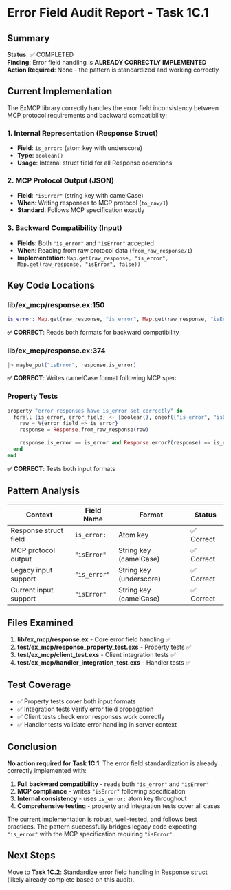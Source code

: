 # Error Field Audit Report - Task 1C.1

## Summary

**Status**: ✅ COMPLETED  
**Finding**: Error field handling is **ALREADY CORRECTLY IMPLEMENTED**  
**Action Required**: None - the pattern is standardized and working correctly

## Current Implementation

The ExMCP library correctly handles the error field inconsistency between MCP protocol requirements and backward compatibility:

### 1. Internal Representation (Response Struct)
- **Field**: `is_error:` (atom key with underscore)
- **Type**: `boolean()`
- **Usage**: Internal struct field for all Response operations

### 2. MCP Protocol Output (JSON)
- **Field**: `"isError"` (string key with camelCase)
- **When**: Writing responses to MCP protocol (`to_raw/1`)
- **Standard**: Follows MCP specification exactly

### 3. Backward Compatibility (Input)
- **Fields**: Both `"is_error"` and `"isError"` accepted
- **When**: Reading from raw protocol data (`from_raw_response/1`)
- **Implementation**: `Map.get(raw_response, "is_error", Map.get(raw_response, "isError", false))`

## Key Code Locations

### lib/ex_mcp/response.ex:150
```elixir
is_error: Map.get(raw_response, "is_error", Map.get(raw_response, "isError", false))
```
**✅ CORRECT**: Reads both formats for backward compatibility

### lib/ex_mcp/response.ex:374
```elixir
|> maybe_put("isError", response.is_error)
```
**✅ CORRECT**: Writes camelCase format following MCP spec

### Property Tests
```elixir
property "error responses have is_error set correctly" do
  forall {is_error, error_field} <- {boolean(), oneof(["is_error", "isError"])} do
    raw = %{error_field => is_error}
    response = Response.from_raw_response(raw)
    
    response.is_error == is_error and Response.error?(response) == is_error
  end
end
```
**✅ CORRECT**: Tests both input formats

## Pattern Analysis

| Context | Field Name | Format | Status |
|---------|------------|--------|--------|
| Response struct field | `is_error:` | Atom key | ✅ Correct |
| MCP protocol output | `"isError"` | String key (camelCase) | ✅ Correct |
| Legacy input support | `"is_error"` | String key (underscore) | ✅ Correct |
| Current input support | `"isError"` | String key (camelCase) | ✅ Correct |

## Files Examined

1. **lib/ex_mcp/response.ex** - Core error field handling ✅
2. **test/ex_mcp/response_property_test.exs** - Property tests ✅
3. **test/ex_mcp/client_test.exs** - Client integration tests ✅
4. **test/ex_mcp/handler_integration_test.exs** - Handler tests ✅

## Test Coverage

- ✅ Property tests cover both input formats
- ✅ Integration tests verify error field propagation
- ✅ Client tests check error responses work correctly
- ✅ Handler tests validate error handling in server context

## Conclusion

**No action required for Task 1C.1**. The error field standardization is already correctly implemented with:

1. **Full backward compatibility** - reads both `"is_error"` and `"isError"`
2. **MCP compliance** - writes `"isError"` following specification
3. **Internal consistency** - uses `is_error:` atom key throughout
4. **Comprehensive testing** - property and integration tests cover all cases

The current implementation is robust, well-tested, and follows best practices. The pattern successfully bridges legacy code expecting `"is_error"` with the MCP specification requiring `"isError"`.

## Next Steps

Move to **Task 1C.2**: Standardize error field handling in Response struct (likely already complete based on this audit).